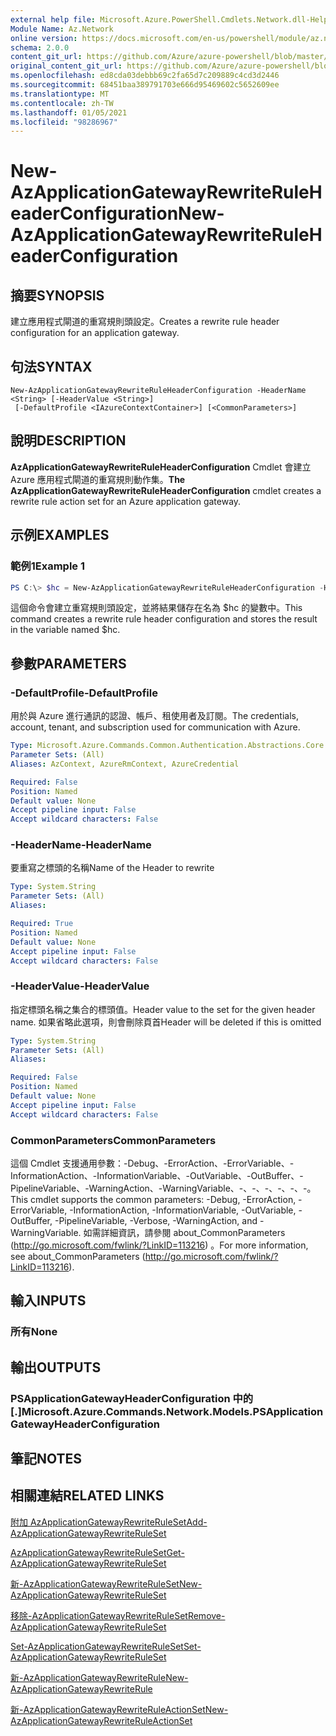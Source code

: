 ```yaml
---
external help file: Microsoft.Azure.PowerShell.Cmdlets.Network.dll-Help.xml
Module Name: Az.Network
online version: https://docs.microsoft.com/en-us/powershell/module/az.network/new-azapplicationgatewayrewriteruleheaderconfiguration
schema: 2.0.0
content_git_url: https://github.com/Azure/azure-powershell/blob/master/src/Network/Network/help/New-AzApplicationGatewayRewriteRuleHeaderConfiguration.md
original_content_git_url: https://github.com/Azure/azure-powershell/blob/master/src/Network/Network/help/New-AzApplicationGatewayRewriteRuleHeaderConfiguration.md
ms.openlocfilehash: ed8cda03debbb69c2fa65d7c209889c4cd3d2446
ms.sourcegitcommit: 68451baa389791703e666d95469602c5652609ee
ms.translationtype: MT
ms.contentlocale: zh-TW
ms.lasthandoff: 01/05/2021
ms.locfileid: "98286967"
---
```

# <span data-ttu-id="ff208-101">New-AzApplicationGatewayRewriteRuleHeaderConfiguration</span><span class="sxs-lookup"><span data-stu-id="ff208-101">New-AzApplicationGatewayRewriteRuleHeaderConfiguration</span></span>

## <span data-ttu-id="ff208-102">摘要</span><span class="sxs-lookup"><span data-stu-id="ff208-102">SYNOPSIS</span></span>
<span data-ttu-id="ff208-103">建立應用程式閘道的重寫規則頭設定。</span><span class="sxs-lookup"><span data-stu-id="ff208-103">Creates a rewrite rule header configuration for an application gateway.</span></span>

## <span data-ttu-id="ff208-104">句法</span><span class="sxs-lookup"><span data-stu-id="ff208-104">SYNTAX</span></span>

```
New-AzApplicationGatewayRewriteRuleHeaderConfiguration -HeaderName <String> [-HeaderValue <String>]
 [-DefaultProfile <IAzureContextContainer>] [<CommonParameters>]
```

## <span data-ttu-id="ff208-105">說明</span><span class="sxs-lookup"><span data-stu-id="ff208-105">DESCRIPTION</span></span>
<span data-ttu-id="ff208-106">**AzApplicationGatewayRewriteRuleHeaderConfiguration** Cmdlet 會建立 Azure 應用程式閘道的重寫規則動作集。</span><span class="sxs-lookup"><span data-stu-id="ff208-106">**The AzApplicationGatewayRewriteRuleHeaderConfiguration** cmdlet creates a rewrite rule action set for an Azure application gateway.</span></span>

## <span data-ttu-id="ff208-107">示例</span><span class="sxs-lookup"><span data-stu-id="ff208-107">EXAMPLES</span></span>

### <span data-ttu-id="ff208-108">範例1</span><span class="sxs-lookup"><span data-stu-id="ff208-108">Example 1</span></span>
```powershell
PS C:\> $hc = New-AzApplicationGatewayRewriteRuleHeaderConfiguration -HeaderName abc -HeaderValue def
```

<span data-ttu-id="ff208-109">這個命令會建立重寫規則頭設定，並將結果儲存在名為 $hc 的變數中。</span><span class="sxs-lookup"><span data-stu-id="ff208-109">This command creates a rewrite rule header configuration and stores the result in the variable named $hc.</span></span>

## <span data-ttu-id="ff208-110">參數</span><span class="sxs-lookup"><span data-stu-id="ff208-110">PARAMETERS</span></span>

### <span data-ttu-id="ff208-111">-DefaultProfile</span><span class="sxs-lookup"><span data-stu-id="ff208-111">-DefaultProfile</span></span>
<span data-ttu-id="ff208-112">用於與 Azure 進行通訊的認證、帳戶、租使用者及訂閱。</span><span class="sxs-lookup"><span data-stu-id="ff208-112">The credentials, account, tenant, and subscription used for communication with Azure.</span></span>

```yaml
Type: Microsoft.Azure.Commands.Common.Authentication.Abstractions.Core.IAzureContextContainer
Parameter Sets: (All)
Aliases: AzContext, AzureRmContext, AzureCredential

Required: False
Position: Named
Default value: None
Accept pipeline input: False
Accept wildcard characters: False
```

### <span data-ttu-id="ff208-113">-HeaderName</span><span class="sxs-lookup"><span data-stu-id="ff208-113">-HeaderName</span></span>
<span data-ttu-id="ff208-114">要重寫之標頭的名稱</span><span class="sxs-lookup"><span data-stu-id="ff208-114">Name of the Header to rewrite</span></span>

```yaml
Type: System.String
Parameter Sets: (All)
Aliases:

Required: True
Position: Named
Default value: None
Accept pipeline input: False
Accept wildcard characters: False
```

### <span data-ttu-id="ff208-115">-HeaderValue</span><span class="sxs-lookup"><span data-stu-id="ff208-115">-HeaderValue</span></span>
<span data-ttu-id="ff208-116">指定標頭名稱之集合的標頭值。</span><span class="sxs-lookup"><span data-stu-id="ff208-116">Header value to the set for the given header name.</span></span>
<span data-ttu-id="ff208-117">如果省略此選項，則會刪除頁首</span><span class="sxs-lookup"><span data-stu-id="ff208-117">Header will be deleted if this is omitted</span></span>

```yaml
Type: System.String
Parameter Sets: (All)
Aliases:

Required: False
Position: Named
Default value: None
Accept pipeline input: False
Accept wildcard characters: False
```

### <span data-ttu-id="ff208-118">CommonParameters</span><span class="sxs-lookup"><span data-stu-id="ff208-118">CommonParameters</span></span>
<span data-ttu-id="ff208-119">這個 Cmdlet 支援通用參數：-Debug、-ErrorAction、-ErrorVariable、-InformationAction、-InformationVariable、-OutVariable、-OutBuffer、-PipelineVariable、-WarningAction、-WarningVariable、-、-、-、-、-、-。</span><span class="sxs-lookup"><span data-stu-id="ff208-119">This cmdlet supports the common parameters: -Debug, -ErrorAction, -ErrorVariable, -InformationAction, -InformationVariable, -OutVariable, -OutBuffer, -PipelineVariable, -Verbose, -WarningAction, and -WarningVariable.</span></span> <span data-ttu-id="ff208-120">如需詳細資訊，請參閱 about_CommonParameters (http://go.microsoft.com/fwlink/?LinkID=113216) 。</span><span class="sxs-lookup"><span data-stu-id="ff208-120">For more information, see about_CommonParameters (http://go.microsoft.com/fwlink/?LinkID=113216).</span></span>

## <span data-ttu-id="ff208-121">輸入</span><span class="sxs-lookup"><span data-stu-id="ff208-121">INPUTS</span></span>

### <span data-ttu-id="ff208-122">所有</span><span class="sxs-lookup"><span data-stu-id="ff208-122">None</span></span>

## <span data-ttu-id="ff208-123">輸出</span><span class="sxs-lookup"><span data-stu-id="ff208-123">OUTPUTS</span></span>

### <span data-ttu-id="ff208-124">PSApplicationGatewayHeaderConfiguration 中的 [.]</span><span class="sxs-lookup"><span data-stu-id="ff208-124">Microsoft.Azure.Commands.Network.Models.PSApplicationGatewayHeaderConfiguration</span></span>

## <span data-ttu-id="ff208-125">筆記</span><span class="sxs-lookup"><span data-stu-id="ff208-125">NOTES</span></span>

## <span data-ttu-id="ff208-126">相關連結</span><span class="sxs-lookup"><span data-stu-id="ff208-126">RELATED LINKS</span></span>

[<span data-ttu-id="ff208-127">附加 AzApplicationGatewayRewriteRuleSet</span><span class="sxs-lookup"><span data-stu-id="ff208-127">Add-AzApplicationGatewayRewriteRuleSet</span></span>](./Add-AzApplicationGatewayRewriteRuleSet.md)

[<span data-ttu-id="ff208-128">AzApplicationGatewayRewriteRuleSet</span><span class="sxs-lookup"><span data-stu-id="ff208-128">Get-AzApplicationGatewayRewriteRuleSet</span></span>](./Get-AzApplicationGatewayRewriteRuleSet.md)

[<span data-ttu-id="ff208-129">新-AzApplicationGatewayRewriteRuleSet</span><span class="sxs-lookup"><span data-stu-id="ff208-129">New-AzApplicationGatewayRewriteRuleSet</span></span>](./New-AzApplicationGatewayRewriteRuleSet.md)

[<span data-ttu-id="ff208-130">移除-AzApplicationGatewayRewriteRuleSet</span><span class="sxs-lookup"><span data-stu-id="ff208-130">Remove-AzApplicationGatewayRewriteRuleSet</span></span>](./Remove-AzApplicationGatewayRewriteRuleSet.md)

[<span data-ttu-id="ff208-131">Set-AzApplicationGatewayRewriteRuleSet</span><span class="sxs-lookup"><span data-stu-id="ff208-131">Set-AzApplicationGatewayRewriteRuleSet</span></span>](./Set-AzApplicationGatewayRewriteRuleSet.md)

[<span data-ttu-id="ff208-132">新-AzApplicationGatewayRewriteRule</span><span class="sxs-lookup"><span data-stu-id="ff208-132">New-AzApplicationGatewayRewriteRule</span></span>](./New-AzApplicationGatewayRewriteRule.md)

[<span data-ttu-id="ff208-133">新-AzApplicationGatewayRewriteRuleActionSet</span><span class="sxs-lookup"><span data-stu-id="ff208-133">New-AzApplicationGatewayRewriteRuleActionSet</span></span>](./New-AzApplicationGatewayRewriteRuleActionSet.md)
